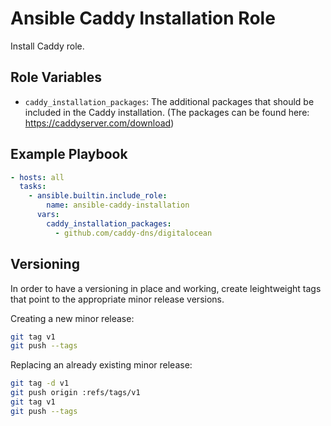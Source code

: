 Ansible Caddy Installation Role
===============================

Install Caddy role.

## Role Variables

- `caddy_installation_packages`: The additional packages that should be included in the Caddy installation. (The packages can be found here: https://caddyserver.com/download)

## Example Playbook

```yaml
- hosts: all
  tasks:
    - ansible.builtin.include_role:
        name: ansible-caddy-installation
      vars:
        caddy_installation_packages:
          - github.com/caddy-dns/digitalocean
```


## Versioning

In order to have a versioning in place and working, create leightweight tags that point to the appropriate minor release versions.

Creating a new minor release:

```bash
git tag v1
git push --tags
```

Replacing an already existing minor release:

```bash
git tag -d v1
git push origin :refs/tags/v1
git tag v1
git push --tags
```
